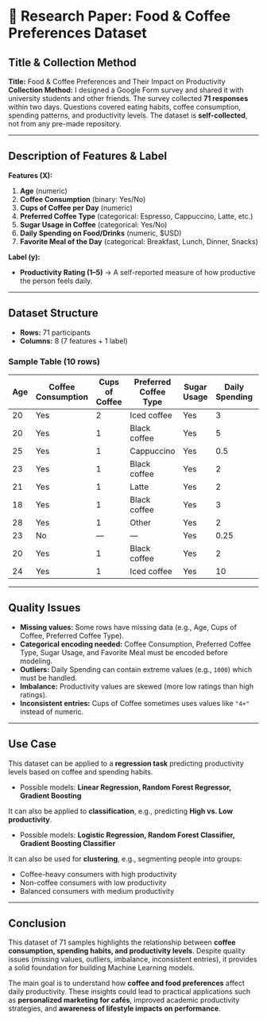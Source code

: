 # 📝 Research Paper: Food & Coffee Preferences Dataset

## Title & Collection Method

**Title:** Food & Coffee Preferences and Their Impact on Productivity  
**Collection Method:** I designed a Google Form survey and shared it with university students and other friends. The survey collected **71 responses** within two days. Questions covered eating habits, coffee consumption, spending patterns, and productivity levels. The dataset is **self-collected**, not from any pre-made repository.

---

## Description of Features & Label

**Features (X):**

1. **Age** (numeric)  
2. **Coffee Consumption** (binary: Yes/No)  
3. **Cups of Coffee per Day** (numeric)  
4. **Preferred Coffee Type** (categorical: Espresso, Cappuccino, Latte, etc.)  
5. **Sugar Usage in Coffee** (categorical: Yes/No)  
6. **Daily Spending on Food/Drinks** (numeric, $USD)  
7. **Favorite Meal of the Day** (categorical: Breakfast, Lunch, Dinner, Snacks)  

**Label (y):**

* **Productivity Rating (1–5)** → A self-reported measure of how productive the person feels daily.  

---

## Dataset Structure

* **Rows:** 71 participants  
* **Columns:** 8 (7 features + 1 label)  

### Sample Table (10 rows)

| Age | Coffee Consumption | Cups of Coffee | Preferred Coffee Type | Sugar Usage | Daily Spending | Favorite Meal | Productivity Rating |
|-----|--------------------|----------------|-----------------------|-------------|----------------|---------------|----------------------|
| 20  | Yes                | 2              | Iced coffee           | Yes         | 3              | Lunch         | 3 |
| 20  | Yes                | 1              | Black coffee          | Yes         | 5              | Lunch         | 1 |
| 25  | Yes                | 1              | Cappuccino            | Yes         | 0.5            | Breakfast     | 1 |
| 23  | Yes                | 1              | Black coffee          | Yes         | 2              | Dinner        | 2 |
| 21  | Yes                | 1              | Latte                 | Yes         | 2              | Lunch         | 1 |
| 18  | Yes                | 1              | Black coffee          | Yes         | 3              | Lunch         | 3 |
| 28  | Yes                | 1              | Other                 | Yes         | 2              | Lunch         | 3 |
| 23  | No                 | —              | —                     | Yes         | 0.25           | Snacks        | 1 |
| 20  | Yes                | 1              | Black coffee          | Yes         | 2              | Breakfast     | 1 |
| 24  | Yes                | 1              | Iced coffee           | Yes         | 10             | Lunch         | 1 |

---

## Quality Issues

* **Missing values:** Some rows have missing data (e.g., Age, Cups of Coffee, Preferred Coffee Type).  
* **Categorical encoding needed:** Coffee Consumption, Preferred Coffee Type, Sugar Usage, and Favorite Meal must be encoded before modeling.  
* **Outliers:** Daily Spending can contain extreme values (e.g., `1000`) which must be handled.
* **Imbalance:** Productivity values are skewed (more low ratings than high ratings).  
* **Inconsistent entries:** Cups of Coffee sometimes uses values like `"4+"` instead of numeric.  

---

## Use Case

This dataset can be applied to a **regression task** predicting productivity levels based on coffee and spending habits.  

* Possible models: **Linear Regression, Random Forest Regressor, Gradient Boosting**  

It can also be applied to **classification**, e.g., predicting **High vs. Low productivity**.  

* Possible models: **Logistic Regression, Random Forest Classifier, Gradient Boosting Classifier**  

It can also be used for **clustering**, e.g., segmenting people into groups:  

* Coffee-heavy consumers with high productivity  
* Non-coffee consumers with low productivity  
* Balanced consumers with medium productivity  

---

## Conclusion

This dataset of 71 samples highlights the relationship between **coffee consumption, spending habits, and productivity levels**. Despite quality issues (missing values, outliers, imbalance, inconsistent entries), it provides a solid foundation for building Machine Learning models.  

The main goal is to understand how **coffee and food preferences** affect daily productivity. These insights could lead to practical applications such as **personalized marketing for cafés**, improved academic productivity strategies, and **awareness of lifestyle impacts on performance**.